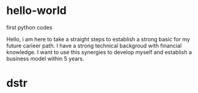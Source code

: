 # hello-world
first python codes

Hello,
 i am here to take a straight steps to establish a strong basic for my future carieer path.
 I have a strong technical backgroud with financial knowledge.
 I want to use this synergies to develop myself and establish a business model within 5 years.
 
# dstr
